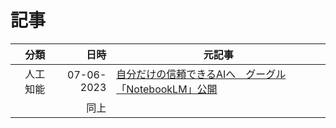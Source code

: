 # 記事
|分類 | 日時 | 元記事 |
| --: | --: | -- |
| 人工知能 | 07-06-2023 | [自分だけの信頼できるAIへ　グーグル「NotebookLM」公開](https://www.watch.impress.co.jp/docs/news/1597789.html)|
||同上||
